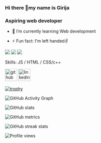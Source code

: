 ### Hi there 👋my name is Girija
### Aspiring web developer





 
- 🌱 I’m currently learning Web development





- ⚡ Fun fact: I'm left handed✌️


![](https://img.shields.io/badge/Editor-VS_Code-informational?style=flat&logo=visual-studio-code&logoColor=white&color=6aa6f8)
![](https://img.shields.io/badge/OS-Windows-informational?style=flat&logo=windows&logoColor=white&color=6aa6f8)
![](https://img.shields.io/badge/Code-Html5-informational?style=flat&logo=HTML5&logoColor=white&color=2bbc8a)




Skills: JS / HTML / CSS/c++

[<img src='https://cdn.jsdelivr.net/npm/simple-icons@3.0.1/icons/github.svg' alt='github' height='40'>](https://github.com/girija0707)  [<img src='https://cdn.jsdelivr.net/npm/simple-icons@3.0.1/icons/linkedin.svg' alt='linkedin' height='40'>](https://www.linkedin.com/in/girija-g-778935197/) 

[![trophy](https://github-profile-trophy.vercel.app/?username=girija0707)](https://github.com/ryo-ma/github-profile-trophy)

![GitHub Activity Graph](https://activity-graph.herokuapp.com/graph?username=girija0707)

![GitHub stats](https://github-readme-stats.vercel.app/api?username=girija0707&show_icons=true) 

![GitHub metrics](https://metrics.lecoq.io/girija0707) 

![GitHub streak stats](https://github-readme-streak-stats.herokuapp.com/?user=girija0707)

![Profile views](https://gpvc.arturio.dev/girija0707) 



